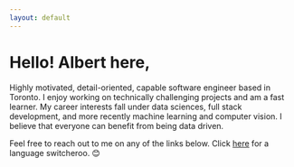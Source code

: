 ```yaml
---
layout: default
---
```

<h1 class="ui header">Hello! Albert here,</h1>
<p>Highly motivated, detail-oriented, capable software engineer based in Toronto. I enjoy working on technically challenging projects and am a fast learner. My career interests fall under data sciences, full stack development, and more recently machine learning and computer vision. I believe that everyone can benefit from being data driven.</p>

<p>Feel free to reach out to me on any of the links below. Click <a href="/ja">here</a> for a language switcheroo. 😊</p>
